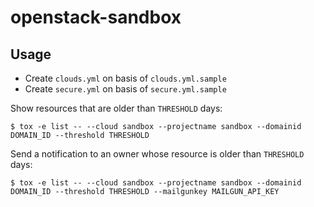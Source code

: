 # openstack-sandbox

## Usage

* Create `clouds.yml` on basis of `clouds.yml.sample`
* Create `secure.yml` on basis of `secure.yml.sample`

Show resources that are older than `THRESHOLD` days:

```
$ tox -e list -- --cloud sandbox --projectname sandbox --domainid DOMAIN_ID --threshold THRESHOLD
```

Send a notification to an owner whose resource is older than `THRESHOLD` days:

```
$ tox -e list -- --cloud sandbox --projectname sandbox --domainid DOMAIN_ID --threshold THRESHOLD --mailgunkey MAILGUN_API_KEY
```
